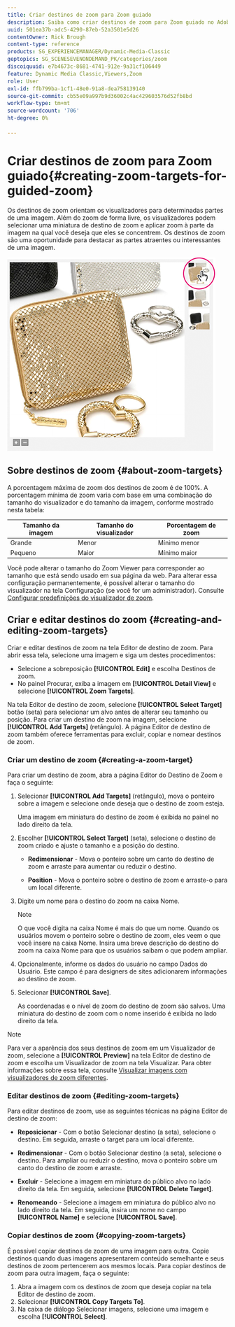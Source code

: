 ```yaml
---
title: Criar destinos de zoom para Zoom guiado
description: Saiba como criar destinos de zoom para Zoom guiado no Adobe Dynamic Media Classic.
uuid: 501ea37b-adc5-4290-87eb-52a3501e5d26
contentOwner: Rick Brough
content-type: reference
products: SG_EXPERIENCEMANAGER/Dynamic-Media-Classic
geptopics: SG_SCENESEVENONDEMAND_PK/categories/zoom
discoiquuid: e7b4673c-8681-4741-912e-9a31cf106449
feature: Dynamic Media Classic,Viewers,Zoom
role: User
exl-id: ffb799ba-1cf1-48e0-91a8-dea758139140
source-git-commit: cb55e09a997b9d36002c4ac429603576d52fb8bd
workflow-type: tm+mt
source-wordcount: '706'
ht-degree: 0%

---
```


# Criar destinos de zoom para Zoom guiado{#creating-zoom-targets-for-guided-zoom}

Os destinos de zoom orientam os visualizadores para determinadas partes de uma imagem. Além do zoom de forma livre, os visualizadores podem selecionar uma miniatura de destino de zoom e aplicar zoom à parte da imagem na qual você deseja que eles se concentrem. Os destinos de zoom são uma oportunidade para destacar as partes atraentes ou interessantes de uma imagem.

![Criar destinos de zoom para Zoom guiado](/help/assets/zo_guided_zoom.png)

## Sobre destinos de zoom {#about-zoom-targets}

A porcentagem máxima de zoom dos destinos de zoom é de 100%. A porcentagem mínima de zoom varia com base em uma combinação do tamanho do visualizador e do tamanho da imagem, conforme mostrado nesta tabela:

| Tamanho da imagem | Tamanho do visualizador | Porcentagem de zoom |
| --- | --- | --- |
| Grande | Menor | Mínimo menor |
| Pequeno | Maior | Mínimo maior |

Você pode alterar o tamanho do Zoom Viewer para corresponder ao tamanho que está sendo usado em sua página da web. Para alterar essa configuração permanentemente, é possível alterar o tamanho do visualizador na tela Configuração (se você for um administrador). Consulte [Configurar predefinições do visualizador de zoom](setting-zoom-viewer-presets.md#setting_up_zoom_viewer_presets).

## Criar e editar destinos do zoom {#creating-and-editing-zoom-targets}

Criar e editar destinos de zoom na tela Editor de destino de zoom. Para abrir essa tela, selecione uma imagem e siga um destes procedimentos:

* Selecione a sobreposição **[!UICONTROL Edit]** e escolha Destinos de zoom.
* No painel Procurar, exiba a imagem em **[!UICONTROL Detail View]** e selecione **[!UICONTROL Zoom Targets]**.

Na tela Editor de destino de zoom, selecione **[!UICONTROL Select Target]** botão (seta) para selecionar um alvo antes de alterar seu tamanho ou posição. Para criar um destino de zoom na imagem, selecione **[!UICONTROL Add Targets]** (retângulo). A página Editor de destino de zoom também oferece ferramentas para excluir, copiar e nomear destinos de zoom.

### Criar um destino de zoom {#creating-a-zoom-target}

Para criar um destino de zoom, abra a página Editor do Destino de Zoom e faça o seguinte:

1. Selecionar **[!UICONTROL Add Targets]** (retângulo), mova o ponteiro sobre a imagem e selecione onde deseja que o destino de zoom esteja.

   Uma imagem em miniatura do destino de zoom é exibida no painel no lado direito da tela.

1. Escolher **[!UICONTROL Select Target]** (seta), selecione o destino de zoom criado e ajuste o tamanho e a posição do destino.

   * **Redimensionar** - Mova o ponteiro sobre um canto do destino de zoom e arraste para aumentar ou reduzir o destino.

   * **Position** - Mova o ponteiro sobre o destino de zoom e arraste-o para um local diferente.

1. Digite um nome para o destino do zoom na caixa Nome.

   >[!NOTE]
   >
   >O que você digita na caixa Nome é mais do que um nome. Quando os usuários movem o ponteiro sobre o destino de zoom, eles veem o que você insere na caixa Nome. Insira uma breve descrição do destino do zoom na caixa Nome para que os usuários saibam o que podem ampliar.

1. Opcionalmente, informe os dados do usuário no campo Dados do Usuário. Este campo é para designers de sites adicionarem informações ao destino de zoom.
1. Selecionar **[!UICONTROL Save]**.

   As coordenadas e o nível de zoom do destino de zoom são salvos. Uma miniatura do destino de zoom com o nome inserido é exibida no lado direito da tela.

>[!NOTE]
>
>Para ver a aparência dos seus destinos de zoom em um Visualizador de zoom, selecione a **[!UICONTROL Preview]** na tela Editor de destino de zoom e escolha um Visualizador de zoom na tela Visualizar. Para obter informações sobre essa tela, consulte [Visualizar imagens com visualizadores de zoom diferentes](previewing-image-assets-different-zoom.md#previewing_image_assets_with_different_zoom_viewers).

### Editar destinos de zoom {#editing-zoom-targets}

Para editar destinos de zoom, use as seguintes técnicas na página Editor de destino de zoom:

* **Reposicionar** - Com o botão Selecionar destino (a seta), selecione o destino. Em seguida, arraste o target para um local diferente.

* **Redimensionar** - Com o botão Selecionar destino (a seta), selecione o destino. Para ampliar ou reduzir o destino, mova o ponteiro sobre um canto do destino de zoom e arraste.

* **Excluir** - Selecione a imagem em miniatura do público alvo no lado direito da tela. Em seguida, selecione **[!UICONTROL Delete Target]**.

* **Renomeando** - Selecione a imagem em miniatura do público alvo no lado direito da tela. Em seguida, insira um nome no campo **[!UICONTROL Name]** e selecione **[!UICONTROL Save]**.

### Copiar destinos de zoom {#copying-zoom-targets}

É possível copiar destinos de zoom de uma imagem para outra. Copie destinos quando duas imagens apresentarem conteúdo semelhante e seus destinos de zoom pertencerem aos mesmos locais. Para copiar destinos de zoom para outra imagem, faça o seguinte:

1. Abra a imagem com os destinos de zoom que deseja copiar na tela Editor de destino de zoom.
1. Selecionar **[!UICONTROL Copy Targets To]**.
1. Na caixa de diálogo Selecionar imagens, selecione uma imagem e escolha **[!UICONTROL Select]**.
